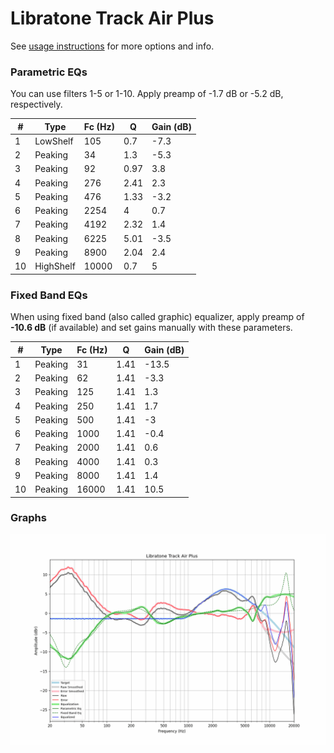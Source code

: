 # Libratone Track Air Plus
See [usage instructions](https://github.com/jaakkopasanen/AutoEq#usage) for more options and info.

### Parametric EQs
You can use filters 1-5 or 1-10. Apply preamp of -1.7 dB or -5.2 dB, respectively.

|   # | Type      |   Fc (Hz) |    Q |   Gain (dB) |
|-----|-----------|-----------|------|-------------|
|   1 | LowShelf  |       105 | 0.7  |        -7.3 |
|   2 | Peaking   |        34 | 1.3  |        -5.3 |
|   3 | Peaking   |        92 | 0.97 |         3.8 |
|   4 | Peaking   |       276 | 2.41 |         2.3 |
|   5 | Peaking   |       476 | 1.33 |        -3.2 |
|   6 | Peaking   |      2254 | 4    |         0.7 |
|   7 | Peaking   |      4192 | 2.32 |         1.4 |
|   8 | Peaking   |      6225 | 5.01 |        -3.5 |
|   9 | Peaking   |      8900 | 2.04 |         2.4 |
|  10 | HighShelf |     10000 | 0.7  |         5   |

### Fixed Band EQs
When using fixed band (also called graphic) equalizer, apply preamp of **-10.6 dB** (if available) and set gains manually with these parameters.

|   # | Type    |   Fc (Hz) |    Q |   Gain (dB) |
|-----|---------|-----------|------|-------------|
|   1 | Peaking |        31 | 1.41 |       -13.5 |
|   2 | Peaking |        62 | 1.41 |        -3.3 |
|   3 | Peaking |       125 | 1.41 |         1.3 |
|   4 | Peaking |       250 | 1.41 |         1.7 |
|   5 | Peaking |       500 | 1.41 |        -3   |
|   6 | Peaking |      1000 | 1.41 |        -0.4 |
|   7 | Peaking |      2000 | 1.41 |         0.6 |
|   8 | Peaking |      4000 | 1.41 |         0.3 |
|   9 | Peaking |      8000 | 1.41 |         1.4 |
|  10 | Peaking |     16000 | 1.41 |        10.5 |

### Graphs
![](./Libratone%20Track%20Air%20Plus.png)
